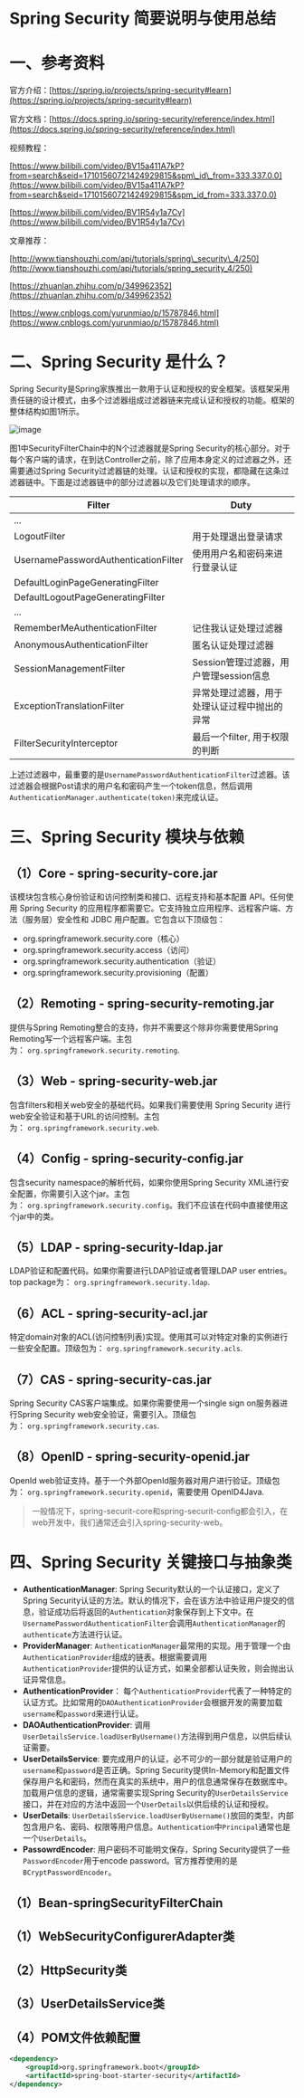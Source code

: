 # Spring Security 简要说明与使用总结
# 一、参考资料
官方介绍：[https://spring.io/projects/spring-security#learn](https://spring.io/projects/spring-security#learn)

官方文档：[https://docs.spring.io/spring-security/reference/index.html](https://docs.spring.io/spring-security/reference/index.html)

视频教程：

[https://www.bilibili.com/video/BV15a411A7kP?from=search&seid=17101560721424929815&spm\_id\_from=333.337.0.0](https://www.bilibili.com/video/BV15a411A7kP?from=search&seid=17101560721424929815&spm_id_from=333.337.0.0)

[https://www.bilibili.com/video/BV1R54y1a7Cv](https://www.bilibili.com/video/BV1R54y1a7Cv)

文章推荐：

[http://www.tianshouzhi.com/api/tutorials/spring\_security\_4/250](http://www.tianshouzhi.com/api/tutorials/spring_security_4/250)

[https://zhuanlan.zhihu.com/p/349962352](https://zhuanlan.zhihu.com/p/349962352)

[https://www.cnblogs.com/yurunmiao/p/15787846.html](https://www.cnblogs.com/yurunmiao/p/15787846.html)

# 二、Spring Security 是什么？
Spring Security是Spring家族推出一款用于认证和授权的安全框架。该框架采用责任链的设计模式，由多个过滤器组成过滤器链来完成认证和授权的功能。框架的整体结构如图1所示。

![image](images/bqLcP_O31dnrnilezipGcJUSN3Z4dziCUAx_9gvcfNE.webp)

图1中SecurityFilterChain中的N个过滤器就是Spring Security的核心部分。对于每个客户端的请求，在到达Controller之前，除了应用本身定义的过滤器之外，还需要通过Spring Security过滤器链的处理。认证和授权的实现，都隐藏在这条过滤器链中。下面是过滤器链中的部分过滤器以及它们处理请求的顺序。

|Filter|Duty|
| ----- | ----- |
|...| |
|LogoutFilter|用于处理退出登录请求|
|UsernamePasswordAuthenticationFilter|使用用户名和密码来进行登录认证|
|DefaultLoginPageGeneratingFilter| |
|DefaultLogoutPageGeneratingFilter| |
|...| |
|RememberMeAuthenticationFilter|记住我认证处理过滤器|
|AnonymousAuthenticationFilter|匿名认证处理过滤器|
|SessionManagementFilter|Session管理过滤器，用户管理session信息|
|ExceptionTranslationFilter|异常处理过滤器，用于处理认证过程中抛出的异常|
|FilterSecurityInterceptor|最后一个filter, 用于权限的判断|

上述过滤器中，最重要的是`UsernamePasswordAuthenticationFilter`过滤器。该过滤器会根据Post请求的用户名和密码产生一个token信息，然后调用`AuthenticationManager.authenticate(token)`来完成认证。

# 三、Spring Security 模块与依赖
## （1）Core - spring-security-core.jar
该模块包含核心身份验证和访问控制类和接口、远程支持和基本配置 API。任何使用 Spring Security 的应用程序都需要它。它支持独立应用程序、远程客户端、方法（服务层）安全性和 JDBC 用户配置。它包含以下顶级包：

* org.springframework.security.core（核心）
* org.springframework.security.access（访问）
* org.springframework.security.authentication（验证）
* org.springframework.security.provisioning（配置）

## （2）Remoting - spring-security-remoting.jar  
提供与Spring Remoting整合的支持，你并不需要这个除非你需要使用Spring Remoting写一个远程客户端。主包为： `org.springframework.security.remoting`.

## （3）Web - spring-security-web.jar
包含filters和相关web安全的基础代码。如果我们需要使用 Spring Security 进行web安全验证和基于URL的访问控制。主包为： `org.springframework.security.web`.

## （4）Config - spring-security-config.jar
包含security namespace的解析代码，如果你使用Spring Security XML进行安全配置，你需要引入这个jar。主包为： `org.springframework.security.config`。我们不应该在代码中直接使用这个jar中的类。

## （5）LDAP - spring-security-ldap.jar
LDAP验证和配置代码。如果你需要进行LDAP验证或者管理LDAP user entries。top package为： `org.springframework.security.ldap`.

## （6）ACL - spring-security-acl.jar
特定domain对象的ACL(访问控制列表)实现。使用其可以对特定对象的实例进行一些安全配置。顶级包为： `org.springframework.security.acls`.

## （7）CAS - spring-security-cas.jar
Spring Security CAS客户端集成。如果你需要使用一个single sign on服务器进行Spring Security web安全验证，需要引入。顶级包为： `org.springframework.security.cas`.

## （8）OpenID - spring-security-openid.jar
OpenId web验证支持。基于一个外部OpenId服务器对用户进行验证。顶级包为： `org.springframework.security.openid`，需要使用 OpenID4Java.

> 一般情况下，spring-securit-core和spring-securit-config都会引入，在web开发中，我们通常还会引入spring-security-web。

# 四、Spring Security 关键接口与抽象类
* **AuthenticationManager**: Spring Security默认的一个认证接口，定义了Spring Security认证的方法。默认的情况下，会在该方法中验证用户提交的信息，验证成功后将返回的`Authentication`对象保存到上下文中。在`UsernamePasswordAuthenticationFilter`会调用`AuthenticationManager`的`authenticate`方法进行认证。
* **ProviderManager**: `AuthenticationManager`最常用的实现。用于管理一个由`AuthenticationProvider`组成的链表。根据需要调用`AuthenticationProvider`提供的认证方式，如果全部都认证失败，则会抛出认证异常信息。
* **AuthenticationProvider**： 每个`AuthenticationProvider`代表了一种特定的认证方式。比如常用的`DAOAuthenticationProvider`会根据开发的需要加载`username`和`password`来进行认证。
* **DAOAuthenticationProvider**: 调用`UserDetailsService.loadUserByUsername()`方法得到用户信息，以供后续认证需要。
* **UserDetailsService**: 要完成用户的认证，必不可少的一部分就是验证用户的`username`和`password`是否正确。Spring Security提供In-Memory和配置文件保存用户名和密码，然而在真实的系统中，用户的信息通常保存在数据库中。加载用户信息的逻辑，通常需要实现Spring Security的`UserDetailsService`接口，并在对应的方法中返回一个`UserDetails`以供后续的认证和授权。
* **UserDetails**: `UserDetailsService.loadUserByUsername()`放回的类型，内部包含用户名、密码、权限等用户信息。`Authentication`中`Principal`通常也是一个`UserDetails`。
* **PassowrdEncoder**: 用户密码不可能明文保存，Spring Security提供了一些`PasswordEncoder`用于encode password。官方推荐使用的是`BCryptPasswordEncoder`。

## （1）Bean-springSecurityFilterChain
## （1）WebSecurityConfigurerAdapter类
## （2）HttpSecurity类
## （3）UserDetailsService类


























## （4）POM文件依赖配置
```xml
<dependency>
    <groupId>org.springframework.boot</groupId>
    <artifactId>spring-boot-starter-security</artifactId>
</dependency>
```




